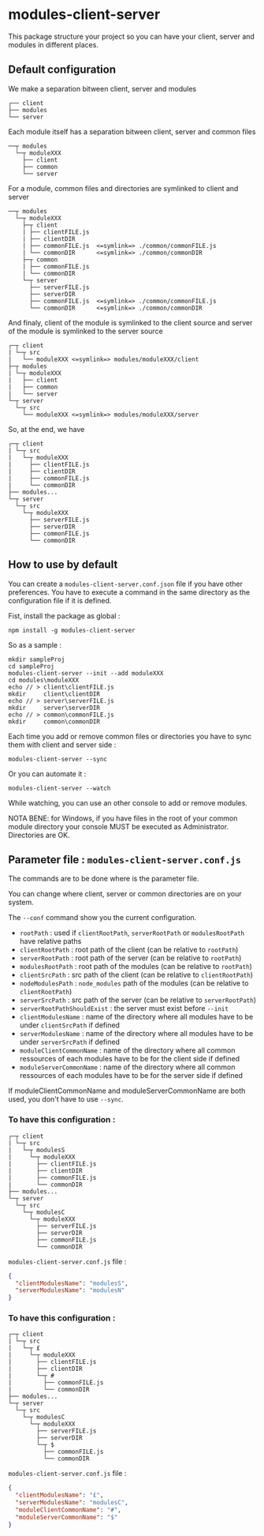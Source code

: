 # modules-client-server

This package structure your project so you can have your client, server and modules in different places.

## Default configuration

We make a separation bitween client, server and modules
```
┌── client
├── modules
└── server
```

Each module itself has a separation bitween client, server and common files
```
──┬ modules
  └─┬ moduleXXX
    ├── client
    ├── common
    └── server
```

For a module, common files and directories are symlinked to client and server
```
──┬ modules
  └─┬ moduleXXX
    ├─┬ client
    | ├── clientFILE.js
    | ├── clientDIR
    | ├── commonFILE.js  <=symlink=> ./common/commonFILE.js
    | └── commonDIR      <=symlink=> ./common/commonDIR
    ├─┬ common
    | ├── commonFILE.js
    | └── commonDIR
    └─┬ server
      ├── serverFILE.js
      ├── serverDIR
      ├── commonFILE.js  <=symlink=> ./common/commonFILE.js
      └── commonDIR      <=symlink=> ./common/commonDIR
```

And finaly, client of the module is symlinked to the client source and server of the module is symlinked to the server source
```
┌─┬ client
| └─┬ src
|   └── moduleXXX <=symlink=> modules/moduleXXX/client
├─┬ modules
| └─┬ moduleXXX
|   ├── client
|   ├── common
|   └── server
└─┬ server
  └─┬ src
    └── moduleXXX <=symlink=> modules/moduleXXX/server
```

So, at the end, we have
```
┌─┬ client
| └─┬ src
|   └─┬ moduleXXX
|     ├── clientFILE.js
|     ├── clientDIR
|     ├── commonFILE.js
|     └── commonDIR
├── modules...
└─┬ server
  └─┬ src
    └─┬ moduleXXX
      ├── serverFILE.js
      ├── serverDIR
      ├── commonFILE.js
      └── commonDIR
```

## How to use by default

You can create a `modules-client-server.conf.json` file if you have other preferences. You have to execute a command in the same directory as the configuration file if it is defined.

Fist, install the package as global :
```
npm install -g modules-client-server
```

So as a sample :
```
mkdir sampleProj
cd sampleProj
modules-client-server --init --add moduleXXX
cd modules\moduleXXX
echo // > client\clientFILE.js
mkdir     client\clientDIR
echo // > server\serverFILE.js
mkdir     server\serverDIR
echo // > common\commonFILE.js
mkdir     common\commonDIR
```

Each time you add or remove common files or directories you have to sync them with client and server side :

```
modules-client-server --sync
```

Or you can automate it :
```
modules-client-server --watch
```
While watching, you can use an other console to add or remove modules.

NOTA BENE: for Windows, if you have files in the root of your common module directory your console MUST be executed as Administrator. Directories are OK.

## Parameter file : `modules-client-server.conf.js`

The commands are to be done where is the parameter file.

You can change where client, server or common directories are on your system.

The `--conf` command show you the current configuration.

- `rootPath` : used if `clientRootPath`, `serverRootPath` or `modulesRootPath` have relative paths
- `clientRootPath`  : root path of the client (can be relative to `rootPath`)
- `serverRootPath`  : root path of the server (can be relative to `rootPath`)
- `modulesRootPath` : root path of the modules (can be relative to `rootPath`)
- `clientSrcPath`   : src path of the client (can be relative to `clientRootPath`)
- `nodeModulesPath` : `node_modules` path of the modules (can be relative to `clientRootPath`)
- `serverSrcPath`   : src path of the server (can be relative to `serverRootPath`)
- `serverRootPathShouldExist` : the server must exist before `--init`
- `clientModulesName` : name of the directory where all modules have to be under `clientSrcPath` if defined
- `serverModulesName` : name of the directory where all modules have to be under `serverSrcPath` if defined
- `moduleClientCommonName` : name of the directory where all common ressources of each modules have to be for the client side if defined
- `moduleServerCommonName` : name of the directory where all common ressources of each modules have to be for the server side if defined

If moduleClientCommonName and moduleServerCommonName are both used, you don't have to use `--sync`.

### To have this configuration :
```
┌─┬ client
| └─┬ src
|   └─┬ modulesS
|     └─┬ moduleXXX
|       ├── clientFILE.js
|       ├── clientDIR
|       ├── commonFILE.js
|       └── commonDIR
├── modules...
└─┬ server
  └─┬ src
    └─┬ modulesC
      └─┬ moduleXXX
        ├── serverFILE.js
        ├── serverDIR
        ├── commonFILE.js
        └── commonDIR
```
`modules-client-server.conf.js` file :
```json
{
  "clientModulesName": "modulesS",
  "serverModulesName": "modulesN"
}
```

### To have this configuration :
```
┌─┬ client
| └─┬ src
|   └─┬ £
|     └─┬ moduleXXX
|       ├── clientFILE.js
|       ├── clientDIR
|       └─┬ #
|         ├── commonFILE.js
|         └── commonDIR
├── modules...
└─┬ server
  └─┬ src
    └─┬ modulesC
      └─┬ moduleXXX
        ├── serverFILE.js
        ├── serverDIR
        └─┬ $
          ├── commonFILE.js
          └── commonDIR
```
`modules-client-server.conf.js` file :
```json
{
  "clientModulesName": "£",
  "serverModulesName": "modulesC",
  "moduleClientCommonName": "#",
  "moduleServerCommonName": "$"
}
```
